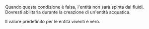 Quando questa condizione è falsa, l'entità non sarà spinta dai fluidi. Dovresti abilitarla durante la creazione di un'entità acquatica.

Il valore predefinito per le entità viventi è vero.